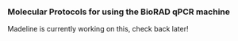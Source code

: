 ### Molecular Protocols for using the BioRAD qPCR machine
Madeline is currently working on this, check back later!
